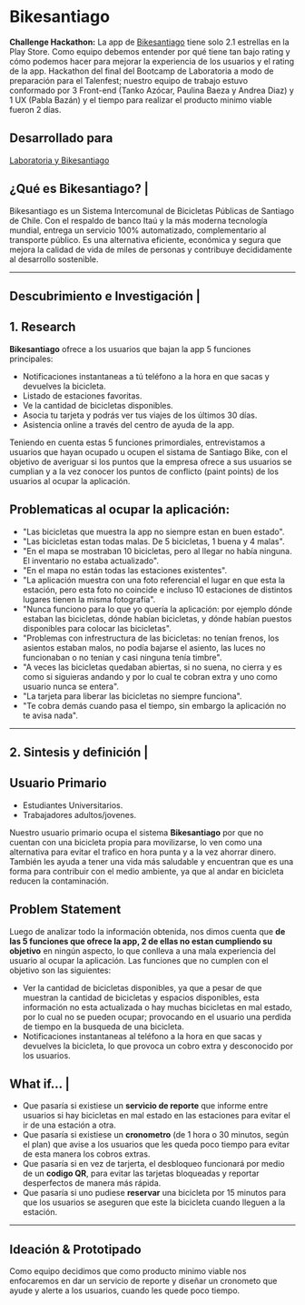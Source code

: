 # Bikesantiago

**Challenge Hackathon:** La app de [Bikesantiago](https://play.google.com/store/apps/details?id=com.bikesantiagoapp) tiene solo 2.1 estrellas en la Play Store. Como equipo debemos entender por qué tiene tan bajo rating y cómo podemos hacer para mejorar la experiencia de los usuarios y el rating de la app.
Hackathon del final del Bootcamp de Laboratoria a modo de preparación para el Talenfest; nuestro equipo de trabajo estuvo conformado por 3 Front-end (Tanko Azócar, Paulina Baeza y Andrea Diaz) y 1 UX (Pabla Bazán) y el tiempo para realizar el producto minimo viable fueron 2 días.

## Desarrollado para 
[Laboratoria y Bikesantiago](https://marvelapp.com/c8f7hgj/screen/40092310)

## ¿Qué es Bikesantiago? |
Bikesantiago es un Sistema Intercomunal de Bicicletas Públicas de Santiago de Chile. Con el respaldo de banco Itaú y la más moderna tecnología mundial, entrega un servicio 100% automatizado, complementario al transporte público. Es una alternativa eficiente, económica y segura que mejora la calidad de vida de miles de personas y contribuye decididamente al desarrollo sostenible.

***

## Descubrimiento e Investigación |

## 1. Research
**Bikesantiago** ofrece a los usuarios que bajan la app 5 funciones principales:
- Notificaciones instantaneas a tú teléfono a la hora en que sacas y devuelves la bicicleta.
- Listado de estaciones favoritas.
- Ve la cantidad de bicicletas disponibles.
- Asocia tu tarjeta y podrás ver tus viajes de los últimos 30 días.
- Asistencia online a través del centro de ayuda de la app. 

Teniendo en cuenta estas 5 funciones primordiales, entrevistamos a usuarios que hayan ocupado u ocupen el sistama de Santiago Bike, con el objetivo de averiguar si los puntos que la empresa ofrece a sus usuarios se cumplian y a la vez conocer los puntos de conflicto (paint points) de los usuarios al ocupar la aplicación.

## Problematicas al ocupar la aplicación:
- "Las bicicletas que muestra la app no siempre estan en buen estado".
- "Las bicicletas estan todas malas. De 5 bicicletas, 1 buena y 4 malas".
- "En el mapa se mostraban 10 bicicletas, pero al llegar no había ninguna. El inventario no estaba actualizado".
- "En el mapa no están todas las estaciones existentes".
- "La aplicación muestra con una foto referencial el lugar en que esta la estación, pero esta foto no coincide e incluso 10 estaciones de distintos lugares tienen la misma fotografía".
- "Nunca funciono para lo que yo quería la aplicación: por ejemplo dónde estaban las bicicletas, dónde habían bicicletas, y dónde habían puestos disponibles para colocar las bicicletas".
- "Problemas con infrestructura de las bicicletas: no tenían frenos, los asientos estaban malos, no podía bajarse el asiento, las luces no funcionaban o no tenian y casi ninguna tenía timbre".
- "A veces las bicicletas quedaban abiertas, si no suena, no cierra y es como si siguieras andando y por lo cual te cobran extra y uno como usuario nunca se entera".
- "La tarjeta para liberar las bicicletas no siempre funciona".
- "Te cobra demás cuando pasa el tiempo, sin embargo la aplicación no te avisa nada".

***

## 2. Sintesis y definición |

## Usuario Primario
- Estudiantes Universitarios.
- Trabajadores adultos/jovenes.

Nuestro usuario primario ocupa el sistema **Bikesantiago** por que no cuentan con una bicicleta propia para movilizarse, lo ven como una alternativa para evitar el trafico en hora punta y a la vez ahorrar dinero. También les ayuda a tener una vida más saludable y encuentran que es una forma para contribuir con el medio ambiente, ya que al andar en bicicleta reducen la contaminación.

## Problem Statement
Luego de analizar todo la información obtenida, nos dimos cuenta que **de las 5 funciones que ofrece la app, 2 de ellas no estan cumpliendo su objetivo** en ningún aspecto, lo que conlleva a una mala experiencia del usuario al ocupar la aplicación. Las funciones que no cumplen con el objetivo son las siguientes:
- Ver la cantidad de bicicletas disponibles, ya que a pesar de que muestran la cantidad de bicicletas y espacios disponibles, esta información no esta actualizada o hay muchas bicicletas en mal estado, por lo cual no se pueden ocupar; provocando en el usuario una perdida de tiempo en la busqueda de una bicicleta.
- Notificaciones instantaneas al teléfono a la hora en que sacas y devuelves la bicicleta, lo que provoca un cobro extra y desconocido por los usuarios.


## What if… |
- Que pasaría si existiese un **servicio de reporte** que informe entre usuarios si hay bicicletas en mal estado en las estaciones para evitar el ir de una estación a otra. 
- Que pasaría si existiese un **cronometro** (de 1 hora o 30 minutos, según el plan) que avise a los usuarios que les queda poco tiempo para evitar de esta manera los cobros extras.
- Que pasaría si en vez de tarjerta, el desbloqueo funcionará por medio de un **codigo QR**, para evitar las tarjetas bloqueadas y reportar desperfectos de manera más rápida.
- Que pasaría si uno pudiese **reservar** una bicicleta por 15 minutos para que los usuarios se aseguren que este la bicicleta cuando lleguen a la estación.

***

## Ideación & Prototipado
Como equipo decidimos que como producto minimo viable nos enfocaremos en dar un servicio de reporte y diseñar un cronometo que ayude y alerte a los usuarios, cuando les quede poco tiempo.
